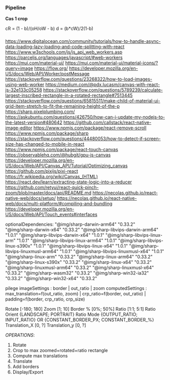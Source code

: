 ### Pipeline 

**Cas 1 crop**

cR = (1 - b)/(oH/oW - b)
d = (b*cW)/2(1-b)

### 

https://www.digitalocean.com/community/tutorials/how-to-handle-async-data-loading-lazy-loading-and-code-splitting-with-react
https://www.w3schools.com/js/js_api_web_workers.asp
https://parceljs.org/languages/javascript/#web-workers
https://mui.com/material-ui/
https://mui.com/material-ui/material-icons/?query=image
https://flow.org/
https://developer.mozilla.org/en-US/docs/Web/API/Worker/postMessage
https://stackoverflow.com/questions/23268322/how-to-load-images-using-web-worker
https://medium.com/@pdx.lucasm/canvas-with-react-js-32e133c05258
https://stackoverflow.com/questions/5789239/calculate-largest-inscribed-rectangle-in-a-rotated-rectangle#7513445
https://stackoverflow.com/questions/65815511/make-child-of-material-ui-grid-item-stretch-to-fit-the-remaining-height-of-the-p
https://sharp.pixelplumbing.com/
https://askubuntu.com/questions/426750/how-can-i-update-my-nodejs-to-the-latest-version#480642
https://github.com/callstack/react-native-image-editor
https://www.npmjs.com/package/react-remove-scroll
https://www.npmjs.com/package/sharp
https://stackoverflow.com/questions/44480053/how-to-detect-if-screen-size-has-changed-to-mobile-in-react
https://www.npmjs.com/package/react-touch-canvas
https://observablehq.com/@hubgit/gpu-js-canvas
https://developer.mozilla.org/en-US/docs/Web/API/Canvas_API/Tutorial/Optimizing_canvas
https://github.com/pixijs/pixi-react
https://fr.wikipedia.org/wiki/Canvas_(HTML)
https://react.dev/learn/extracting-state-logic-into-a-reducer
https://github.com/retyui/react-quick-pinch-zoom/blob/master/docs/api/README.md
https://necolas.github.io/react-native-web/docs/setup/
https://necolas.github.io/react-native-web/docs/multi-platform/#compiling-and-bundling
https://developer.mozilla.org/en-US/docs/Web/API/Touch_events#interfaces

optionalDependencies:
    "@img/sharp-darwin-arm64" "0.33.2"
    "@img/sharp-darwin-x64" "0.33.2"
    "@img/sharp-libvips-darwin-arm64" "1.0.1"
    "@img/sharp-libvips-darwin-x64" "1.0.1"
    "@img/sharp-libvips-linux-arm" "1.0.1"
    "@img/sharp-libvips-linux-arm64" "1.0.1"
    "@img/sharp-libvips-linux-s390x" "1.0.1"
    "@img/sharp-libvips-linux-x64" "1.0.1"
    "@img/sharp-libvips-linuxmusl-arm64" "1.0.1"
    "@img/sharp-libvips-linuxmusl-x64" "1.0.1"
    "@img/sharp-linux-arm" "0.33.2"
    "@img/sharp-linux-arm64" "0.33.2"
    "@img/sharp-linux-s390x" "0.33.2"
    "@img/sharp-linux-x64" "0.33.2"
    "@img/sharp-linuxmusl-arm64" "0.33.2"
    "@img/sharp-linuxmusl-x64" "0.33.2"
    "@img/sharp-wasm32" "0.33.2"
    "@img/sharp-win32-ia32" "0.33.2"
    "@img/sharp-win32-x64" "0.33.2"



pilege
imageSettings    : border | out_ratio | zoom
computedSettings : max_translation=f(out_ratio, zoom) | crp_ratio=f(border, out_ratio) | padding=f(border, crp_ratio, crp_size)


Rotate                  [-180; 180]
Zoom                    [1; 10]
Border %                [0%; 50%]
Ratio                   [1:1; 5:1]
Ratio Orient            {LANDSCAPE; PORTRAIT}
Ratio Mode              {OUTPUT_RATIO; INPUT_RATIO} OR {CONSTANT_BORDER_PX; CONSTANT_BORDER_%}
Translation_X           [0, ?]
Translation_y           [0, ?]

_OPERATIONS_:
1. Rotate
2. Crop to max zoomed+rotated+ratio rectangle
3. Compute max translations
4. Translate
5. Add borders
6. Display/Export

